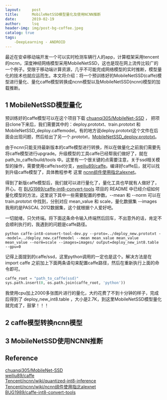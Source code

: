 ```yaml
---
layout:     post
title:      MobileNetSSD模型量化及使用NCNN推断         
date:       2019-02-19   
author:     lsq    
header-img: img/post-bg-coffee.jpeg
catalog: true
tags:
    -DeepLearning - ANDROID
---
```


最近在安卓移动端开发一个可以实时检测车辆行人的app，计算框架采用tencent的ncnn，深度神经网络模型采用MobileNetSSD，这也是现在网上流传比较广的一个例子。受限于移动端计算资源，几乎不可能完成网络模型的实时推断，模型量化的技术也就应运而生。本文将介绍：将一个预训练好的MobileNetSSD(caffe)模型进行量化、量化caffe模型转换成ncnn模型以及MobileNetSSD(ncnn)模型的加载推断。


## 1 MobileNetSSD模型量化

预训练好的caffe模型可以在这个项目下载 [chuanqi305/MobileNet-SSD](https://github.com/chuanqi305/MobileNet-SSD.git) ， 把项目clone下来后，我们需要其中的：deploy.prototxt、train.prototxt 和 MobileNetSSD_deploy.caffemodel。有的地方说deploy.prototxt这个文件在后面会出现问题，然后给出了另一个.prototxt，[MobileNetSSD_deploy.prototxt](https://download.csdn.net/download/qq_33431368/10850770)。

由于ncnn只能支持最新版本的caffe模型进行转换，所以在做量化之前我们需要先将caffe模型进行upgrade。升级模型的工具caffe已经帮我们做好了，就在 path_to_caffe/build/tools 中。这里有一个很关键的点需要注意，关于ssd相关模型的操作，需要使用caffe/ssd分支，[weiliu89/caffe](https://github.com/weiliu89/caffe/tree/ssd)。编译好caffe后，就可以找到升级caffe模型了，具体教程参考 这里 [ncnn组件使用指北alexnet](https://github.com/Tencent/ncnn/wiki/ncnn-%E7%BB%84%E4%BB%B6%E4%BD%BF%E7%94%A8%E6%8C%87%E5%8C%97-alexnet)。

得到了新版caffe模型后，我们就可以进行量化了，量化工具也早就有人做好了，开心。在 [BUG1989/caffe-int8-convert-tools](https://github.com/BUG1989/caffe-int8-convert-tools) 项目的 README 中已经介绍如何量化模型的方法，这里说下其中一些需要配置的参数。--mean 和 --norm 可以在 train.prototxt 中找到，分别对应 mean_value 和 scale，量化数据集 --images 我用的是PASCAL 2012数据集，这个就根据个人爱好吧。

一切就绪，只欠终端。将下面这条命令输入终端然后回车，不出意外的话，肯定不会顺利执行的，我遇到的问题是caffe路径。

```shell
python caffe-int8-convert-tool-dev.py --proto=../deploy_new.prototxt --model=../deploy_new.caffemodel --mean mean_value mean_value mean_value --norm=scale --images=images/ output=deploy_new_int8.table --gpu=0
```

记得上面提到的caffe/ssd，这里python调用的一定也是这个。解决方法是在 import caffe 之前加上下面两条语句来配置caffe路径，然后在重新执行上面的命令即可。

```python
caffe_root = "path_to_caffe(ssd)"
sys.path.insert(0, os.path.join(caffe_root, 'python'))
```

我使用cpu加上2000多张图片进行的量化，大约花费了不到十分钟的样子，完成后得到了 deploy_new_int8.table ，大小是2.7K，到这里MobileNetSSD模型量化就完成了，鼓掌！！！




## 2 caffe模型转换ncnn模型


## 3 MobileNetSSD使用NCNN推断



## Reference
[chuanqi305/MobileNet-SSD](https://github.com/chuanqi305/MobileNet-SSD.git)  
[weiliu89/caffe](https://github.com/weiliu89/caffe/tree/ssd)  
[Tencent/ncnn/wiki/quantized-int8-inference](https://github.com/Tencent/ncnn/wiki/quantized-int8-inference#caffe-int8-convert-tools)  
[Tencent/ncnn/wiki/ncnn组件使用指北alexnet](https://github.com/Tencent/ncnn/wiki/ncnn-%E7%BB%84%E4%BB%B6%E4%BD%BF%E7%94%A8%E6%8C%87%E5%8C%97-alexnet)  
[BUG1989/caffe-int8-convert-tools](https://github.com/BUG1989/caffe-int8-convert-tools)  
[]()  
[]()  
[]()  
